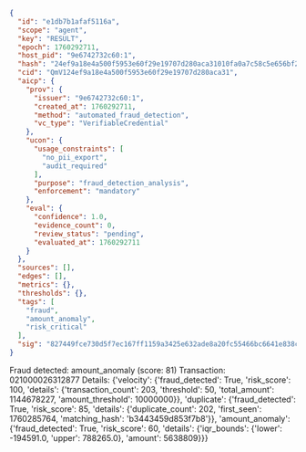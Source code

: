 ```json
{
  "id": "e1db7b1afaf5116a",
  "scope": "agent",
  "key": "RESULT",
  "epoch": 1760292711,
  "host_pid": "9e6742732c60:1",
  "hash": "24ef9a18e4a500f5953e60f29e19707d280aca31010fa0a7c58c5e656bf248cd",
  "cid": "QmV124ef9a18e4a500f5953e60f29e19707d280aca31",
  "aicp": {
    "prov": {
      "issuer": "9e6742732c60:1",
      "created_at": 1760292711,
      "method": "automated_fraud_detection",
      "vc_type": "VerifiableCredential"
    },
    "ucon": {
      "usage_constraints": [
        "no_pii_export",
        "audit_required"
      ],
      "purpose": "fraud_detection_analysis",
      "enforcement": "mandatory"
    },
    "eval": {
      "confidence": 1.0,
      "evidence_count": 0,
      "review_status": "pending",
      "evaluated_at": 1760292711
    }
  },
  "sources": [],
  "edges": [],
  "metrics": {},
  "thresholds": {},
  "tags": [
    "fraud",
    "amount_anomaly",
    "risk_critical"
  ],
  "sig": "827449fce730d5f7ec167ff1159a3425e632ade8a20fc55466bc6641e838c97c"
}
```

Fraud detected: amount_anomaly (score: 81)
Transaction: 021000026312877
Details: {'velocity': {'fraud_detected': True, 'risk_score': 100, 'details': {'transaction_count': 203, 'threshold': 50, 'total_amount': 1144678227, 'amount_threshold': 10000000}}, 'duplicate': {'fraud_detected': True, 'risk_score': 85, 'details': {'duplicate_count': 202, 'first_seen': 1760285764, 'matching_hash': 'b3443459d853f7b8'}}, 'amount_anomaly': {'fraud_detected': True, 'risk_score': 60, 'details': {'iqr_bounds': {'lower': -194591.0, 'upper': 788265.0}, 'amount': 5638809}}}